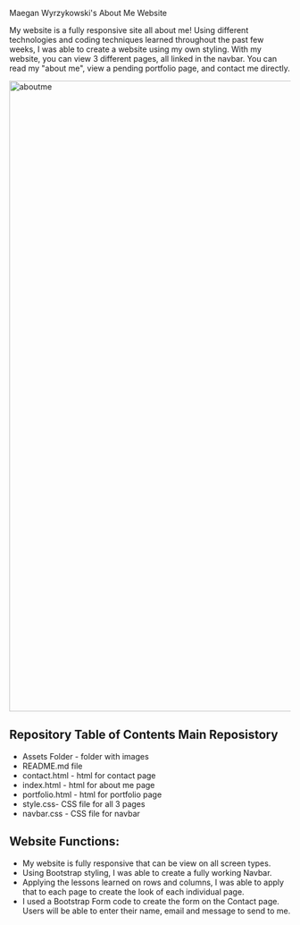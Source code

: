 Maegan Wyrzykowski's About Me Website

My website is a fully responsive site all about me! Using different technologies and coding techniques learned throughout the past few weeks, I was able to create a website using my own styling. With my website, you can view 3 different pages, all linked in the navbar. You can read my "about me", view a pending portfolio page, and contact me directly.

<img width="1128" alt="aboutme" src="https://user-images.githubusercontent.com/74063810/101389633-ba2e3000-388f-11eb-918d-3b23bc0ae587.PNG">


## Repository Table of Contents Main Reposistory
  - Assets Folder - folder with images
  - README.md file
  - contact.html - html for contact page
  - index.html - html for about me page
  - portfolio.html - html for portfolio page
  - style.css- CSS file for all 3 pages
  - navbar.css - CSS file for navbar
  
 ## Website Functions:
  - My website is fully responsive that can be view on all screen types. 
  - Using Bootstrap styling, I was able to create a fully working Navbar.
  - Applying the lessons learned on rows and columns, I was able to apply that to each page to create the look of each individual page.
  - I used a Bootstrap Form code to create the form on the Contact page. Users will be able to enter their name, email and message to send to me.
